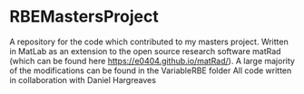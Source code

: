 # RBEMastersProject
A repository for the code which contributed to my masters project. Written in MatLab as an extension to the open source research software matRad (which can be found here https://e0404.github.io/matRad/).
A large majority of the modifications can be found in the VariableRBE folder
All code written in collaboration with Daniel Hargreaves
